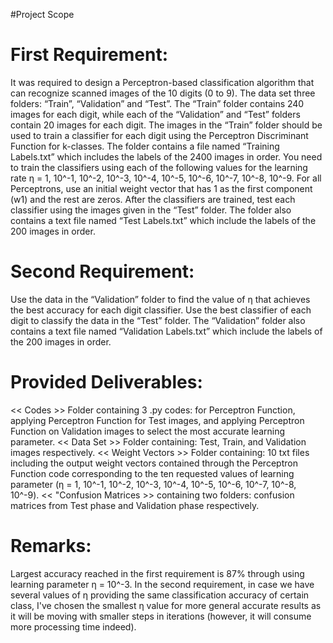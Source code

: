 #Project Scope

First Requirement:
==================
It was required to design a Perceptron-based classification algorithm that can recognize scanned images of the 10 digits (0 to 9).
The data set three folders: “Train”, “Validation” and “Test”. The “Train” folder contains 240 images for each digit, while each of the “Validation” and “Test” folders contain 20 images for each digit.
The images in the “Train” folder should be used to train a classifier for each digit using the Perceptron Discriminant Function for k-classes. The folder contains a file named “Training Labels.txt” which includes the labels of the 2400 images in order.
You need to train the classifiers using each of the following values for the learning rate η = 1, 10^-1, 10^-2, 10^-3, 10^-4, 10^-5, 10^-6, 10^-7, 10^-8, 10^-9.
For all Perceptrons, use an initial weight vector that has 1 as the first component (w1) and the rest are zeros.
After the classifiers are trained, test each classifier using the images given in the “Test” folder. The folder also contains a text file named “Test Labels.txt” which include the labels of the 200 images in order.

Second Requirement:
===================
Use the data in the “Validation” folder to find the value of η that achieves the best accuracy for each digit classifier.
Use the best classifier of each digit to classify the data in the “Test” folder. The “Validation” folder also contains a text file named “Validation Labels.txt” which include the labels of the 200 images in order.

Provided Deliverables:
======================
<< Codes >> Folder containing 3 .py codes: for Perceptron Function, applying Perceptron Function for Test images, and applying Perceptron Function on Validation images to select the most accurate learning parameter.
<< Data Set >> Folder containing: Test, Train, and Validation images respectively.
<< Weight Vectors >> Folder containing: 10 txt files including the output weight vectors contained through the Perceptron Function code corresponding to the ten requested values of learning parameter (η = 1, 10^-1, 10^-2, 10^-3, 10^-4, 10^-5, 10^-6, 10^-7, 10^-8, 10^-9).
<< "Confusion Matrices >> containing two folders: confusion matrices from Test phase and Validation phase respectively.

Remarks:
========
Largest accuracy reached in the first requirement is 87% through using learning parameter η = 10^-3.
In the second requirement, in case we have several values of η providing the same classification accuracy of certain class, I've chosen the smallest η value for more general accurate results as it will be moving with smaller steps in iterations (however, it will consume more processing time indeed). 

